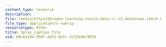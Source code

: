 ```yaml
---
content_type: resource
description: ''
file: /media/https%3A/open-learning-course-data-rc.s3.amazonaws.com/6-0001-introduction-to-computer-science-and-programming-in-python-fall-2016/b0c6a10d950fde539afc3c52b48c9878_2__KumJsGXc.srt
file_type: application/x-subrip
resourcetype: Other
title: 3play caption file
uid: b0c6a10d-950f-de53-9afc-3c52b48c9878
---
```


